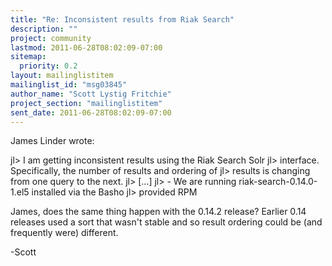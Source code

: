 ```yaml
---
title: "Re: Inconsistent results from Riak Search"
description: ""
project: community
lastmod: 2011-06-28T08:02:09-07:00
sitemap:
  priority: 0.2
layout: mailinglistitem
mailinglist_id: "msg03845"
author_name: "Scott Lystig Fritchie"
project_section: "mailinglistitem"
sent_date: 2011-06-28T08:02:09-07:00
---
```



James Linder  wrote:

jl&gt; I am getting inconsistent results using the Riak Search Solr
jl&gt; interface. Specifically, the number of results and ordering of
jl&gt; results is changing from one query to the next.
jl&gt; [...]
jl&gt; - We are running riak-search-0.14.0-1.el5 installed via the Basho
jl&gt; provided RPM 

James, does the same thing happen with the 0.14.2 release? Earlier 0.14
releases used a sort that wasn't stable and so result ordering could be
(and frequently were) different.

-Scott

